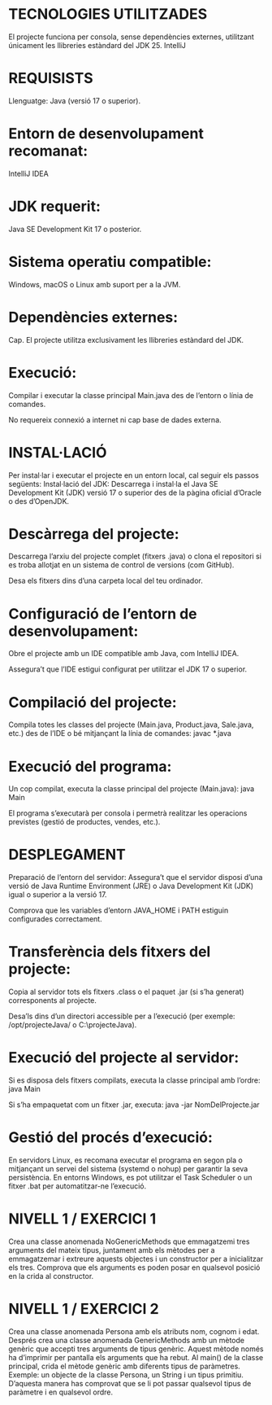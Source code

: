 # TECNOLOGIES UTILITZADES
El projecte funciona per consola, sense dependències externes, utilitzant únicament les llibreries estàndard del JDK 25.
IntelliJ

# REQUISISTS
Llenguatge: Java (versió 17 o superior).

# Entorn de desenvolupament recomanat:
IntelliJ IDEA

# JDK requerit:
Java SE Development Kit 17 o posterior.

# Sistema operatiu compatible:
Windows, macOS o Linux amb suport per a la JVM.

# Dependències externes:
Cap. El projecte utilitza exclusivament les llibreries estàndard del JDK.

# Execució:
Compilar i executar la classe principal Main.java des de l’entorn o línia de comandes.

No requereix connexió a internet ni cap base de dades externa.

# INSTAL·LACIÓ
Per instal·lar i executar el projecte en un entorn local, cal seguir els passos següents:
Instal·lació del JDK:
Descarrega i instal·la el Java SE Development Kit (JDK) versió 17 o superior des de la pàgina oficial d’Oracle o des d’OpenJDK.

# Descàrrega del projecte:
Descarrega l’arxiu del projecte complet (fitxers .java) o clona el repositori si es troba allotjat en un sistema de control de versions (com GitHub).

Desa els fitxers dins d’una carpeta local del teu ordinador.

# Configuració de l’entorn de desenvolupament:
Obre el projecte amb un IDE compatible amb Java, com IntelliJ IDEA.

Assegura’t que l’IDE estigui configurat per utilitzar el JDK 17 o superior.

# Compilació del projecte:
Compila totes les classes del projecte (Main.java, Product.java, Sale.java, etc.) des de l’IDE o bé mitjançant la línia de comandes: javac *.java


# Execució del programa:
Un cop compilat, executa la classe principal del projecte (Main.java): java Main

El programa s’executarà per consola i permetrà realitzar les operacions previstes (gestió de productes, vendes, etc.).

# DESPLEGAMENT
Preparació de l’entorn del servidor:
Assegura’t que el servidor disposi d’una versió de Java Runtime Environment (JRE) o Java Development Kit (JDK) igual o superior a la versió 17.

Comprova que les variables d’entorn JAVA_HOME i PATH estiguin configurades correctament.

# Transferència dels fitxers del projecte:
Copia al servidor tots els fitxers .class o el paquet .jar (si s’ha generat) corresponents al projecte.

Desa’ls dins d’un directori accessible per a l’execució (per exemple: /opt/projecteJava/ o C:\projecteJava\).

# Execució del projecte al servidor:
Si es disposa dels fitxers compilats, executa la classe principal amb l’ordre: java Main

Si s’ha empaquetat com un fitxer .jar, executa: java -jar NomDelProjecte.jar

# Gestió del procés d’execució:
En servidors Linux, es recomana executar el programa en segon pla o mitjançant un servei del sistema (systemd o nohup) per garantir la seva persistència.
En entorns Windows, es pot utilitzar el Task Scheduler o un fitxer .bat per automatitzar-ne l’execució.

# NIVELL 1 / EXERCICI 1
Crea una classe anomenada NoGenericMethods que emmagatzemi tres arguments del mateix tipus, juntament amb els mètodes per a emmagatzemar i extreure aquests objectes i un
constructor per a inicialitzar els tres. Comprova que els arguments es poden posar en qualsevol posició en la crida al constructor.

# NIVELL 1 / EXERCICI 2
Crea una classe anomenada Persona amb els atributs nom, cognom i edat. Després crea una classe anomenada GenericMethods amb un mètode genèric que accepti tres arguments de
tipus genèric. Aquest mètode només ha d’imprimir per pantalla els arguments que ha rebut. Al main() de la classe principal, crida el mètode genèric amb diferents tipus de
paràmetres.
Exemple: un objecte de la classe Persona, un String i un tipus primitiu.
D’aquesta manera has comprovat que se li pot passar qualsevol tipus de paràmetre i en qualsevol ordre.
